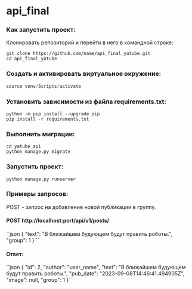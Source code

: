 # api_final
### Как запустить проект:

Клонировать репозиторий и перейти в него в командной строке:
```
git clone https://github.com/name/api_final_yatube.git
cd api_final_yatube
```

### Cоздать и активировать виртуальное окружение:

```python -m venv venv
source venv/Scripts/activate
```

### Установить зависимости из файла requirements.txt:

```
python -m pip install --upgrade pip
pip install -r requirements.txt
```

### Выполнить миграции:

```
cd yatube_api
python manage.py migrate
```

### Запустить проект:

```
python manage.py runserver
```

### Примеры запросов:

POST - запрос на добавление новой публикации в группу.
#### POST http://localhost:port/api/v1/posts/

``json
{
    "text": "В ближайшем будующем будут править роботы.",
    "group": 1
}```


#### Ответ:

``json
{
    "id": 2,
    "author": "user_name",
    "text": "В ближайшем будующем будут править роботы.",
    "pub_date": "2023-09-08T14:46:41.494905Z",
    "image": null,
    "group": 1
}```
